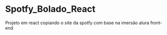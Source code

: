 # Spotfy_Bolado_React
 Projeto em react copiando o site da spotfy com base na imersão alura front-end
